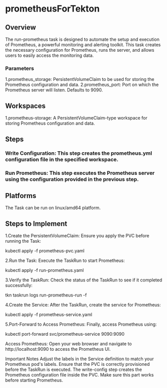 # prometheusForTekton

## Overview

The run-prometheus task is designed to automate the setup and execution of Prometheus, a powerful monitoring and alerting toolkit. This task creates the necessary configuration for Prometheus, runs the server, and allows users to easily access the monitoring data.

### Parameters

1.prometheus_storage: PersistentVolumeClaim to be used for storing the Prometheus configuration and data.
2.prometheus_port: Port on which the Prometheus server will listen. Defaults to 9090.

## Workspaces

1.prometheus-storage: A PersistentVolumeClaim-type workspace for storing Prometheus configuration and data.

## Steps

### Write Configuration: This step creates the prometheus.yml configuration file in the specified workspace.

### Run Prometheus: This step executes the Prometheus server using the configuration provided in the previous step.

## Platforms

The Task can be run on linux/amd64 platform.


## Steps to Implement

1.Create the PersistentVolumeClaim: Ensure you apply the PVC before running the Task:

kubectl apply -f prometheus-pvc.yaml

2.Run the Task: Execute the TaskRun to start Prometheus:

kubectl apply -f run-prometheus.yaml

3.Verify the TaskRun: Check the status of the TaskRun to see if it completed successfully:

tkn taskrun logs run-prometheus-run -f

4.Create the Service: After the TaskRun, create the service for Prometheus:

kubectl apply -f prometheus-service.yaml

5.Port-Forward to Access Prometheus: Finally, access Prometheus using:

kubectl port-forward svc/prometheus-service 9090:9090

Access Prometheus: Open your web browser and navigate to http://localhost:9090 to access the Prometheus UI.

Important Notes
Adjust the labels in the Service definition to match your Prometheus pod's labels.
Ensure that the PVC is correctly provisioned before the TaskRun is executed.
The write-config step creates the Prometheus configuration file inside the PVC. Make sure this part works before starting Prometheus.
